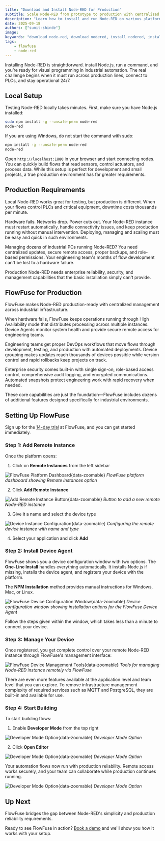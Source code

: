```yaml
---
title: "Download and Install Node-RED for Production"
subtitle: Scale Node-RED from prototype to production with centralized management and 24/7 reliability
description: "Learn how to install and run Node-RED on various platforms, such as local computer, Raspberry Pi, Mac, Linux, or Cloud."
date: 2025-09-18
authors: ["sumit-shinde"]
image: 
keywords: "download node-red, download nodered, install nodered, install node-red, getting started with node-red"
tags:
    - flowfuse
    - node-red
---
```


Installing Node-RED is straightforward. install Node.js, run a command, and you’re ready for visual programming in industrial automation. The real challenge begins when it must run across production lines, connect to PLCs, and stay operational 24/7.

<!--more-->

## Local Setup

Testing Node-RED locally takes minutes. First, make sure you have Node.js installed:

```bash
sudo npm install -g --unsafe-perm node-red
node-red
```

If you are using Windows, do not start the command with sudo:

```bash
npm install -g --unsafe-perm node-red
node-red
```

Open `http://localhost:1880` in your browser and start connecting nodes. You can quickly build flows that read sensors, control actuators, and process data. While this setup is perfect for development and small projects, a true production environment has far greater requirements.

## Production Requirements

Local Node-RED works great for testing, but production is different. When your flows control PLCs and critical equipment, downtime costs thousands per minute.

Hardware fails. Networks drop. Power cuts out. Your Node-RED instance must restart automatically, handle connectivity issues, and keep production running without manual intervention. Deploying, managing and scaling must be easy and quick in such environments.

Managing dozens of industrial PCs running Node-RED? You need centralized updates, secure remote access, proper backups, and role-based permissions. Your engineering team's months of flow development can't be lost to a hardware failure.

Production Node-RED needs enterprise reliability, security, and management capabilities that the basic installation simply can't provide.

## **FlowFuse for Production**

FlowFuse makes Node-RED production-ready with centralized management across industrial infrastructure.

When hardware fails, FlowFuse keeps operations running through High Availability mode that distributes processing across multiple instances. Device Agents monitor system health and provide secure remote access for engineering teams.

Engineering teams get proper DevOps workflows that move flows through development, testing, and production with automated deployments. Device grouping makes updates reach thousands of devices possible while version control and rapid rollbacks keep projects on track.

Enterprise security comes built-in with single sign-on, role-based access control, comprehensive audit logging, and encrypted communications. Automated snapshots protect engineering work with rapid recovery when needed.

These core capabilities are just the foundation—FlowFuse includes dozens of additional features designed specifically for industrial environments.

## Setting Up FlowFuse

Sign up for the [14-day trial](https://app.flowfuse.com/account/create) at FlowFuse, and you can get started immediately.

### Step 1: Add Remote Instance

Once the platform opens:

1. Click on **Remote Instances** from the left sidebar

![FlowFuse Platform Dashboard](./images/platform-ff.png){data-zoomable}
*FlowFuse platform dashboard showing Remote Instances option*

2. Click **Add Remote Instance**

![Add Remote Instance Button](./images/add-remote-instance.png){data-zoomable}
*Button to add a new remote Node-RED instance*

3. Give it a name and select the device type

![Device Instance Configuration](./images/trail-add-instance.png){data-zoomable}
*Configuring the remote device instance with name and type*

4. Select your application and click **Add**

### Step 2: Install Device Agent

FlowFuse shows you a device configuration window with two options. The **One-Line Install** handles everything automatically. It installs Node.js if missing, installs the device agent, and registers your device with the platform.

The **NPM Installation** method provides manual instructions for Windows, Mac, or Linux.

![FlowFuse Device Configuration Window](./images/device-configuration-window-2.gif){data-zoomable}
*Device configuration window showing installation options for the FlowFuse Device Agent*

Follow the steps given within the window, which takes less than a minute to connect your device.

### Step 3: Manage Your Device

Once registered, you get complete control over your remote Node-RED instance through FlowFuse's management interface:

![FlowFuse Device Management Tools](./images/ff-instance-tools.gif){data-zoomable}
*Tools for managing Node-RED instance remotely via FlowFuse*

There are even more features available at the application level and team level that you can explore. To remove infrastructure management complexity of required services such as MQTT and PostgreSQL, they are built-in and available for use.

### Step 4: Start Building

To start building flows:

1. Enable **Developer Mode** from the top right

![Developer Mode Option](./images/developer-mode.png){data-zoomable}
*Developer Mode Option*

2. Click **Open Editor**

![Developer Mode Option](./images/open-editor.png){data-zoomable}
*Developer Mode Option*

Your automation flows now run with production reliability. Remote access works securely, and your team can collaborate while production continues running.

![Developer Mode Option](./images/node-red-editor.png){data-zoomable}
*Developer Mode Option*

## Up Next

FlowFuse bridges the gap between Node-RED's simplicity and production reliability requirements.

Ready to see FlowFuse in action? [Book a demo](https://flowfuse.com/book-demo/) and we'll show you how it works with your setup.